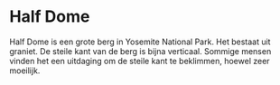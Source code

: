 # Half Dome

Half Dome is een grote berg in Yosemite National Park. Het bestaat uit graniet.
De steile kant van de berg is bijna verticaal. Sommige mensen vinden het een
uitdaging om de steile kant te beklimmen, hoewel zeer moeilijk.
